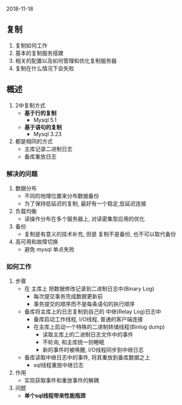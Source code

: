 2018-11-18

## 复制
1. 复制如何工作
2. 基本的复制服务搭建
3. 相关的配置以及如何管理和优化复制服务器
4. 复制在什么情况下会失败

## 概述
1. 2中复制方式
    - **基于行的复制**
        - Mysql 5.1
    - **基于语句的复制**
        - Mysql 3.23
2. 都是相同的方式
    - 主库记录二进制日志
    - 备库重放日志

### 解决的问题
1. 数据分布
    - 不同的地理位置来分布数据备份
    - 为了保持低延迟的复制, 最好有一个稳定,低延迟连接
2. 负载均衡
    - 读操作分布在多个服务器上, 对读密集型应用的优化
3. 备份
    - 复制是有意义的技术补充, 但是 复制不是备份, 也不可以取代备份
4. 高可用和故障切换
    - 避免 mysql 单点失败
    
### 如何工作
1. 步骤
    - 在 主库上 把数据修改记录到二进制日志中(Binary Log) 
        - 每次提交事务完成数据更新前
        - 事务提交的顺序而不是每条语句的执行顺序
    - 备库将主库上的日志复制到自己的 中继(Relay Log)日志中
        - 备库启动工作线程, I/O线程, 普通的客户端连接
        - 在主库上启动一个特殊的二进制转储线程(Binlog dump)
            - 读取主库上的二进制日志文件中的事件
            - 不轮询, 和主库统一则睡眠
            -  新的事件时被唤醒, I/O线程同步到中继日志
    - 备库读取中继日志中的事件, 将其重放到备库数据之上
        - sql线程重放中继日志
2. 作用
    - 实现获取事件和重放事件的解耦
3. 问题
    - **单个sql线程带来性能瓶颈**